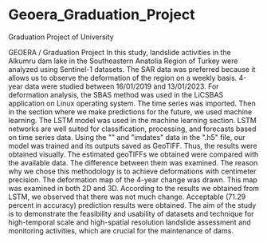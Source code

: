 # Geoera_Graduation_Project
 Graduation Project of University

 GEOERA / Graduation Project
In this study, landslide activities in the Alkumru dam lake in the Southeastern Anatolia Region of Turkey were analyzed using Sentinel-1 datasets. The SAR data was preferred because it allows us to observe the deformation of the region on a weekly basis. 4-year data were studied between 16/01/2019 and 13/01/2023. For deformation analysis, the SBAS method was used in the LiCSBAS application on Linux operating system. The time series was imported. Then in the section where we make predictions for the future, we used machine learning. The LSTM model was used in the machine learning section. LSTM networks are well suited for classification, processing, and forecasts based on time series data. Using the "" and "imdates" data in the ".h5" file, our model was trained and its outputs saved as GeoTIFF. Thus, the results were obtained visually. The estimated geoTIFFs we obtained were compared with the available data. The difference between them was examined. The reason why we chose this methodology is to achieve deformations with centimeter precision. The deformation map of the 4-year change was drawn. This map was examined in both 2D and 3D. According to the results we obtained from LSTM, we observed that there was not much change. Acceptable (71.29 percent in accuracy) prediction results were obtained. The aim of the study is to demonstrate the feasibility and usability of datasets and technique for high-temporal scale and high-spatial resolution landslide assessment and monitoring activities, which are crucial for the maintenance of dams.


 
